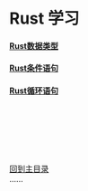 # Rust 学习


#### [Rust数据类型](datetype/Readme.md)

#### [Rust条件语句](ondition/Readme.md)

#### [Rust循环语句](loop/Readme.md)


<br />
<br />
<br />
<br />
<br />
 
[回到主目录](../README.md)   
......    

